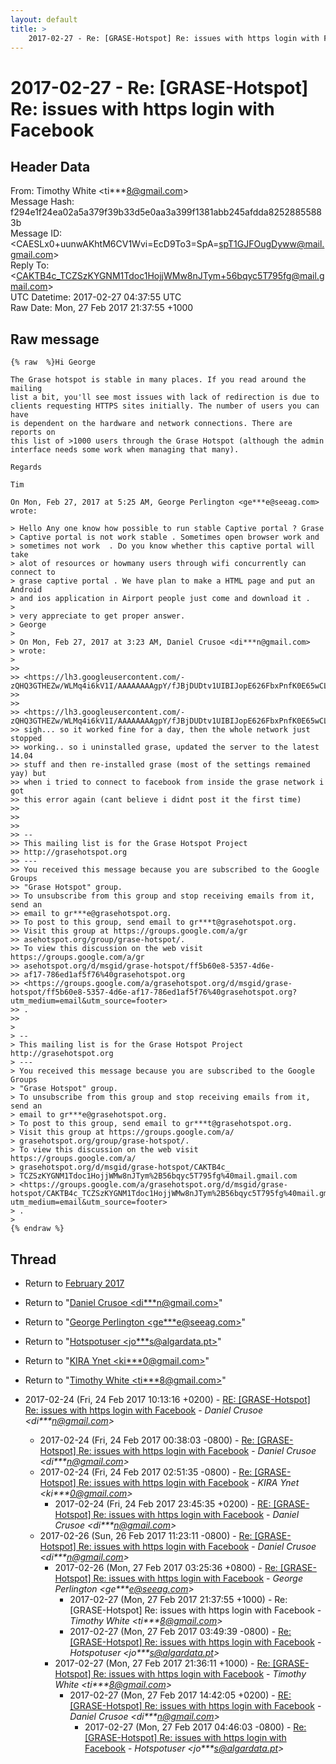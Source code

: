 ```yaml
---
layout: default
title: >
    2017-02-27 - Re: [GRASE-Hotspot] Re: issues with https login with Facebook
---
```


# 2017-02-27 - Re: [GRASE-Hotspot] Re: issues with https login with Facebook

## Header Data

From: Timothy White \<ti***8@gmail.com\><br>
Message Hash: f294e1f24ea02a5a379f39b33d5e0aa3a399f1381abb245afdda82528855883b<br>
Message ID: \<CAESLx0+uunwAKhtM6CV1Wvi=EcD9To3=SpA=spT1GJFOugDyww@mail.gmail.com\><br>
Reply To: \<CAKTB4c_TCZSzKYGNM1Tdoc1HojjWMw8nJTym+56bqyc5T795fg@mail.gmail.com\><br>
UTC Datetime: 2017-02-27 04:37:55 UTC<br>
Raw Date: Mon, 27 Feb 2017 21:37:55 +1000<br>

## Raw message

```
{% raw  %}Hi George

The Grase hotspot is stable in many places. If you read around the mailing
list a bit, you'll see most issues with lack of redirection is due to
clients requesting HTTPS sites initially. The number of users you can have
is dependent on the hardware and network connections. There are reports on
this list of >1000 users through the Grase Hotspot (although the admin
interface needs some work when managing that many).

Regards

Tim

On Mon, Feb 27, 2017 at 5:25 AM, George Perlington <ge***e@seeag.com> wrote:

> Hello Any one know how possible to run stable Captive portal ? Grase
> Captive portal is not work stable . Sometimes open browser work and
> sometimes not work  . Do you know whether this captive portal will take
> alot of resources or howmany users through wifi concurrently can connect to
> grase captive portal . We have plan to make a HTML page and put an Android
> and ios application in Airport people just come and download it .
>
> very appreciate to get proper answer.
> George
>
> On Mon, Feb 27, 2017 at 3:23 AM, Daniel Crusoe <di***n@gmail.com>
> wrote:
>
>>
>> <https://lh3.googleusercontent.com/-zQHQ3GTHEZw/WLMq4i6kV1I/AAAAAAAAgpY/fJBjDUDtv1UIBIJopE626FbxPnfK0E65wCLcB/s1600/internet%2Bfault.jpg>
>>
>>
>> <https://lh3.googleusercontent.com/-zQHQ3GTHEZw/WLMq4i6kV1I/AAAAAAAAgpY/fJBjDUDtv1UIBIJopE626FbxPnfK0E65wCLcB/s1600/internet%2Bfault.jpg>
>> sigh... so it worked fine for a day, then the whole network just stopped
>> working.. so i uninstalled grase, updated the server to the latest 14.04
>> stuff and then re-installed grase (most of the settings remained yay) but
>> when i tried to connect to facebook from inside the grase network i got
>> this error again (cant believe i didnt post it the first time)
>>
>>
>>
>> --
>> This mailing list is for the Grase Hotspot Project
>> http://grasehotspot.org
>> ---
>> You received this message because you are subscribed to the Google Groups
>> "Grase Hotspot" group.
>> To unsubscribe from this group and stop receiving emails from it, send an
>> email to gr***e@grasehotspot.org.
>> To post to this group, send email to gr***t@grasehotspot.org.
>> Visit this group at https://groups.google.com/a/gr
>> asehotspot.org/group/grase-hotspot/.
>> To view this discussion on the web visit https://groups.google.com/a/gr
>> asehotspot.org/d/msgid/grase-hotspot/ff5b60e8-5357-4d6e-
>> af17-786ed1af5f76%40grasehotspot.org
>> <https://groups.google.com/a/grasehotspot.org/d/msgid/grase-hotspot/ff5b60e8-5357-4d6e-af17-786ed1af5f76%40grasehotspot.org?utm_medium=email&utm_source=footer>
>> .
>>
>
> --
> This mailing list is for the Grase Hotspot Project http://grasehotspot.org
> ---
> You received this message because you are subscribed to the Google Groups
> "Grase Hotspot" group.
> To unsubscribe from this group and stop receiving emails from it, send an
> email to gr***e@grasehotspot.org.
> To post to this group, send email to gr***t@grasehotspot.org.
> Visit this group at https://groups.google.com/a/
> grasehotspot.org/group/grase-hotspot/.
> To view this discussion on the web visit https://groups.google.com/a/
> grasehotspot.org/d/msgid/grase-hotspot/CAKTB4c_
> TCZSzKYGNM1Tdoc1HojjWMw8nJTym%2B56bqyc5T795fg%40mail.gmail.com
> <https://groups.google.com/a/grasehotspot.org/d/msgid/grase-hotspot/CAKTB4c_TCZSzKYGNM1Tdoc1HojjWMw8nJTym%2B56bqyc5T795fg%40mail.gmail.com?utm_medium=email&utm_source=footer>
> .
>
{% endraw %}
```

## Thread

+ Return to [February 2017](/archive/2017/02)

+ Return to "[Daniel Crusoe <di***n<span>@</span>gmail.com>](/authors/di___n_at_gmail_com)"
+ Return to "[George Perlington <ge***e<span>@</span>seeag.com>](/authors/ge___e_at_seeag_com)"
+ Return to "[Hotspotuser <jo***s<span>@</span>algardata.pt>](/authors/jo___s_at_algardata_pt)"
+ Return to "[KIRA Ynet <ki***0<span>@</span>gmail.com>](/authors/ki___0_at_gmail_com)"
+ Return to "[Timothy White <ti***8<span>@</span>gmail.com>](/authors/ti___8_at_gmail_com)"

+ 2017-02-24 (Fri, 24 Feb 2017 10:13:16 +0200) - [RE: [GRASE-Hotspot] Re: issues with https login with Facebook](/archive/2017/02/e91a56ba03a27a601475d6fb93dc82086fcf8365b5485c0ab288cb9feb935ff0) - _Daniel Crusoe \<di***n@gmail.com\>_
  + 2017-02-24 (Fri, 24 Feb 2017 00:38:03 -0800) - [Re: [GRASE-Hotspot] Re: issues with https login with Facebook](/archive/2017/02/8916796d3ea5fea443af058d82f3beb8d2f24c7115f14a6343e89f94a4c40e29) - _Daniel Crusoe \<di***n@gmail.com\>_
  + 2017-02-24 (Fri, 24 Feb 2017 02:51:35 -0800) - [Re: [GRASE-Hotspot] Re: issues with https login with Facebook](/archive/2017/02/5cb6ac866982beab52138170a95cc5744cb6cf92b206659546cdbc3db6133b1e) - _KIRA Ynet \<ki***0@gmail.com\>_
    + 2017-02-24 (Fri, 24 Feb 2017 23:45:35 +0200) - [RE: [GRASE-Hotspot] Re: issues with https login with Facebook](/archive/2017/02/bf8bfe334ba0bf31a2b4a839e62cd697d4e7ed306bfc0b051b6fc5cac9f802a0) - _Daniel Crusoe \<di***n@gmail.com\>_
  + 2017-02-26 (Sun, 26 Feb 2017 11:23:11 -0800) - [Re: [GRASE-Hotspot] Re: issues with https login with Facebook](/archive/2017/02/5dd7600ff3685891ecb4bfbf394032b822453a23824fd27f9000790f2786c064) - _Daniel Crusoe \<di***n@gmail.com\>_
    + 2017-02-26 (Mon, 27 Feb 2017 03:25:36 +0800) - [Re: [GRASE-Hotspot] Re: issues with https login with Facebook](/archive/2017/02/c8ed30e26ba3fe2253b6a4dcea29b93df2f1cf86bb09eb72e6c31379499b8a63) - _George Perlington \<ge***e@seeag.com\>_
      + 2017-02-27 (Mon, 27 Feb 2017 21:37:55 +1000) - Re: [GRASE-Hotspot] Re: issues with https login with Facebook - _Timothy White \<ti***8@gmail.com\>_
      + 2017-02-27 (Mon, 27 Feb 2017 03:49:39 -0800) - [Re: [GRASE-Hotspot] Re: issues with https login with Facebook](/archive/2017/02/e24511afea57ea176a9b8ae8855d03f8b4db6821ba7359c592f43cb02eb67a8c) - _Hotspotuser \<jo***s@algardata.pt\>_
    + 2017-02-27 (Mon, 27 Feb 2017 21:36:11 +1000) - [Re: [GRASE-Hotspot] Re: issues with https login with Facebook](/archive/2017/02/6dd580f644491ba71d0b0a8cb7c550e182b66846092f2eb55bd96e82a79d7e4b) - _Timothy White \<ti***8@gmail.com\>_
      + 2017-02-27 (Mon, 27 Feb 2017 14:42:05 +0200) - [RE: [GRASE-Hotspot] Re: issues with https login with Facebook](/archive/2017/02/6b25105900ad7673645c0fbfb61641e6bae8156a0a1a1e5a3da0f049b3791b89) - _Daniel Crusoe \<di***n@gmail.com\>_
        + 2017-02-27 (Mon, 27 Feb 2017 04:46:03 -0800) - [Re: [GRASE-Hotspot] Re: issues with https login with Facebook](/archive/2017/02/6a4b60366cbb923fad6cc9d9be0430ea7ac678f4db2e98af77d56d0e570c6f7b) - _Hotspotuser \<jo***s@algardata.pt\>_

